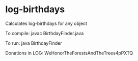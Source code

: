 # log-birthdays

Calculates log-birthdays for any object

To compile:  javac BirthdayFinder.java

To run:  java BirthdayFinder

Donations in LOG: WeHonorTheForestsAndTheTrees4pPXTQ

    
